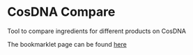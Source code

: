 # CosDNA Compare
Tool to compare ingredients for different products on CosDNA

The bookmarklet page can be found [here](http://ytilis.github.io/CosDNA_Compare/)

